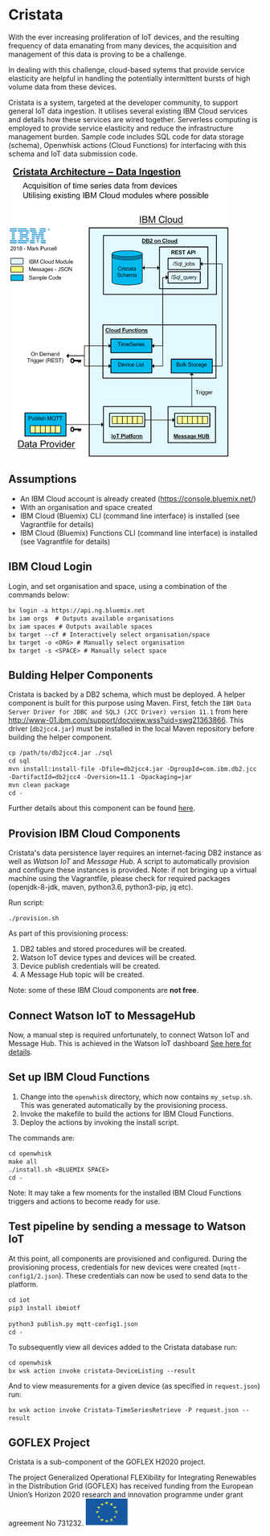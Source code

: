 # Cristata
With the ever increasing proliferation of IoT devices, and the resulting frequency of data emanating from many devices, the acquisition and management of this data is proving to be a challenge.

In dealing with this challenge, cloud-based sytems that provide service elasticity are helpful in handling the potentially intermittent bursts of high volume data from these devices.

Cristata is a system, targeted at the developer community, to support general IoT data ingestion. It utilises several existing IBM Cloud services and details how these services are wired together. Serverless computing is employed to provide service elasticity and reduce the infrastructure management burden. Sample code includes SQL code for data storage (schema), Openwhisk actions (Cloud Functions) for interfacing with this schema and IoT data submission code.


![Cristata Architecture](/images/Cristata-Architecture.gif)


## Assumptions
- An IBM Cloud account is already created (https://console.bluemix.net/)
- With an organisation and space created
- IBM Cloud (Bluemix) CLI (command line interface) is installed (see Vagrantfile for details)
- IBM Cloud (Bluemix) Functions CLI (command line interface) is installed (see Vagrantfile for details)


## IBM Cloud Login

Login, and set organisation and space, using a combination of the commands below:
```
bx login -a https://api.ng.bluemix.net
bx iam orgs  # Outputs available organisations
bx iam spaces # Outputs available spaces
bx target --cf # Interactively select organisation/space
bx target -o <ORG> # Manually select organisation
bx target -s <SPACE> # Manually select space
```


## Bulding Helper Components

Cristata is backed by a DB2 schema, which must be deployed. A helper component is built for this purpose using Maven. First, fetch the `IBM Data Server Driver for JDBC and SQLJ (JCC Driver) version 11.1` from here http://www-01.ibm.com/support/docview.wss?uid=swg21363866. This driver (`db2jcc4.jar`) must be installed in the local Maven repository before building the helper component.

```
cp /path/to/db2jcc4.jar ./sql
cd sql
mvn install:install-file -Dfile=db2jcc4.jar -DgroupId=com.ibm.db2.jcc -DartifactId=db2jcc4 -Dversion=11.1 -Dpackaging=jar
mvn clean package
cd -
```

Further details about this component can be found [here](sql/README.md).


## Provision IBM Cloud Components

Cristata's data persistence layer requires an internet-facing DB2 instance as well as *Watson IoT* and *Message Hub*. A script to automatically provision and configure these instances is provided. Note: if not bringing up a virtual machine using the Vagrantfile, please check for required packages (openjdk-8-jdk, maven, python3.6, python3-pip, jq etc).

Run script:
```
./provision.sh
```

As part of this provisioning process:
1. DB2 tables and stored procedures will be created.
2. Watson IoT device types and devices will be created.
3. Device publish credentials will be created.
4. A Message Hub topic will be created.

Note: some of these IBM Cloud components are **not free**.


## Connect Watson IoT to MessageHub
Now, a manual step is required unfortunately, to connect Watson IoT and Message Hub. This is achieved in the Watson IoT dashboard [See here for details](wiotToMhub.md).


## Set up IBM Cloud Functions

1. Change into the `openwhisk` directory, which now contains `my_setup.sh`. This was generated automatically by the provisioning process.
2. Invoke the makefile to build the actions for IBM Cloud Functions.
3. Deploy the actions by invoking the install script.

The commands are:
```
cd openwhisk
make all
./install.sh <BLUEMIX SPACE>
cd -
```

Note: It may take a few moments for the installed IBM Cloud Functions triggers and actions to become ready for use.


## Test pipeline by sending a message to Watson IoT

At this point, all components are provisioned and configured. During the provisioning process, credentials for new devices were created (`mqtt-config1/2.json`). These credentials can now be used to send data to the platform.

```
cd iot
pip3 install ibmiotf

python3 publish.py mqtt-config1.json
cd -

```

To subsequently view all devices added to the Cristata database run:
```
cd openwhisk
bx wsk action invoke cristata-DeviceListing --result
```

And to view measurements for a given device (as specified in `request.json`) run:
```
bx wsk action invoke Cristata-TimeSeriesRetrieve -P request.json --result
```


## GOFLEX Project

Cristata is a sub-component of the GOFLEX H2020 project. 

The project Generalized Operational FLEXibility for Integrating Renewables in the Distribution Grid (GOFLEX) has received funding from the European Union’s Horizon 2020 research and innovation programme under grant agreement No 731232. ![HorizonH2020](/images/EU.png)

